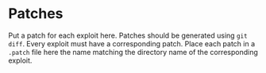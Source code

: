 # Patches

Put a patch for each exploit here.  Patches should be generated using `git diff`.  Every exploit must have a corresponding patch.  Place each patch in a `.patch` file here the name matching the directory name of the corresponding exploit.